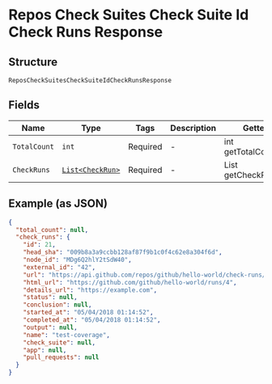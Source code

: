 
# Repos Check Suites Check Suite Id Check Runs Response

## Structure

`ReposCheckSuitesCheckSuiteIdCheckRunsResponse`

## Fields

| Name | Type | Tags | Description | Getter | Setter |
|  --- | --- | --- | --- | --- | --- |
| `TotalCount` | `int` | Required | - | int getTotalCount() | setTotalCount(int totalCount) |
| `CheckRuns` | [`List<CheckRun>`](../../doc/models/check-run.md) | Required | - | List<CheckRun> getCheckRuns() | setCheckRuns(List<CheckRun> checkRuns) |

## Example (as JSON)

```json
{
  "total_count": null,
  "check_runs": {
    "id": 21,
    "head_sha": "009b8a3a9ccbb128af87f9b1c0f4c62e8a304f6d",
    "node_id": "MDg6Q2hlY2tSdW40",
    "external_id": "42",
    "url": "https://api.github.com/repos/github/hello-world/check-runs/4",
    "html_url": "https://github.com/github/hello-world/runs/4",
    "details_url": "https://example.com",
    "status": null,
    "conclusion": null,
    "started_at": "05/04/2018 01:14:52",
    "completed_at": "05/04/2018 01:14:52",
    "output": null,
    "name": "test-coverage",
    "check_suite": null,
    "app": null,
    "pull_requests": null
  }
}
```

